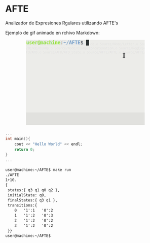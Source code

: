 # AFTE
Analizador de Expresiones Rgulares utilizando AFTE's

Ejemplo de gif animado en rchivo Markdown:
<p align="center">
	<img src="Readme_Source/Peek_Example_2.gif">
</p>

```c++
...
int main(){
	cout << "Hello World" << endl;
	return 0;
}
...
```

```console
user@machine:~/AFTE$ make run
./AFTE
1+10.
{
 states:{ q3 q1 q0 q2 },
 initialState: q0,
 finalStates:{ q3 q1 },
 transitions:{
	0	'1':1	'0':2
	1	'1':2	'0':3
	2	'1':2	'0':2
	3	'1':2	'0':2
 }}
user@machine:~/AFTE$ 
```
